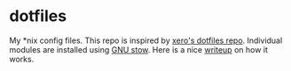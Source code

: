 # dotfiles
My *nix config files. This repo is inspired by [xero's dotfiles repo](https://github.com/xero/dotfiles).
Individual modules are installed using [GNU stow](https://www.gnu.org/software/stow/).
Here is a nice [writeup](http://brandon.invergo.net/news/2012-05-26-using-gnu-stow-to-manage-your-dotfiles.html) on how it works.
